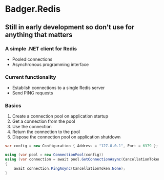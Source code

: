 # Badger.Redis

## Still in early development so don't use for anything that matters

### A simple .NET client for Redis
- Pooled connections
- Asynchronous programming interface

### Current functionality
- Establish connections to a single Redis server
- Send PING requests

### Basics

1. Create a connection pool on application startup
2. Get a connection from the pool
3. Use the connection
4. Return the connection to the pool
5. Dispose the connection pool on application shutdown

```cs
var config = new Configuration { Address = "127.0.0.1", Port = 6379 };

using (var pool = new ConnectionPool(config))
using (var connection = await pool.GetConnectionAsync(CancellationToken.None))
{
    await connection.PingAsync(CancellationToken.None);
}
```

